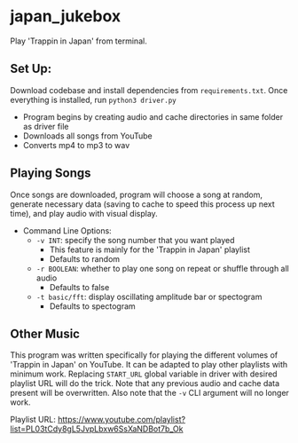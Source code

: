 # japan_jukebox
Play 'Trappin in Japan' from terminal.

## Set Up:
Download codebase and install dependencies from `requirements.txt`. Once everything is installed,
run `python3 driver.py`
- Program begins by creating audio and cache directories in same folder as driver file
- Downloads all songs from YouTube
- Converts mp4 to mp3 to wav

## Playing Songs
Once songs are downloaded, program will choose a song at random, generate necessary data (saving to cache to speed this 
process up next time), and play audio with visual display.
- Command Line Options:
  - `-v INT`: specify the song number that you want played
    - This feature is mainly for the 'Trappin in Japan' playlist
    - Defaults to random
  - `-r BOOLEAN`: whether to play one song on repeat or shuffle through all audio
    - Defaults to false
  - `-t basic/fft`: display oscillating amplitude bar or spectogram
    - Defaults to spectogram

## Other Music
This program was written specifically for playing the different volumes of 'Trappin in Japan' on YouTube.
It can be adapted to play other playlists with minimum work. Replacing `START_URL` global
variable in driver with desired playlist URL will do the trick. Note that any previous audio and cache data
present will be overwritten. Also note that the `-v` CLI argument will no longer work.


Playlist URL: https://www.youtube.com/playlist?list=PL03tCdy8gL5JvpLbxw6SsXaNDBot7b_Ok

